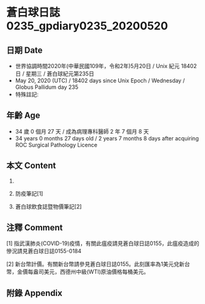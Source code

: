 # 蒼白球日誌0235_gpdiary0235_20200520 #

## 日期 Date ##

* 世界協調時間2020年(中華民國109年，令和2年)5月20日 / Unix 紀元 18402 日 / 星期三 / 蒼白球紀元第235日
* May 20, 2020 (UTC) / 18402 days since Unix Epoch / Wednesday / Globus Pallidum day 235
* 特殊註記:

## 年齡 Age ##

* 34 歲 0 個月 27 天 / 成為病理專科醫師 2 年 7 個月 8 天
* 34 years 0 months 27 days old / 2 years 7 months 8 days after acquiring ROC Surgical Pathology Licence

## 本文 Content ##

1. 

    
2. 防疫筆記[1]

    
3. 蒼白球飲食誌暨物價筆記[2]

    

## 注釋 Comment ##

[1] 指武漢肺炎(COVID-19)疫情，有關此瘟疫請見蒼白球日誌0155，此瘟疫造成的慘況請見蒼白球日誌0155-0184


[2] 新台幣計價。有關新台幣請參見蒼白球日誌0155。此刻匯率為1美元兌新台幣，金價每盎司美元，西德州中級(WTI)原油價格每桶美元。



## 附錄 Appendix ##

